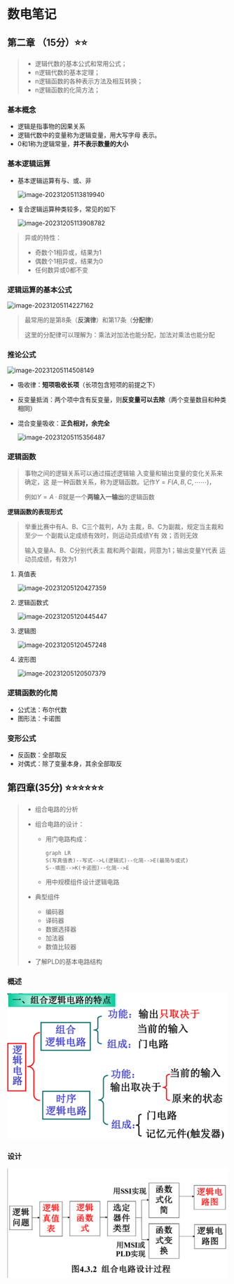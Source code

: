 # 数电笔记

## 第二章 （15分）:star::star:

> - 逻辑代数的基本公式和常用公式；
> - n逻辑代数的基本定理； 
> - n逻辑函数的各种表示方法及相互转换；
> - n逻辑函数的化简方法；

### 基本概念

- 逻辑是指事物的因果关系
- 逻辑代数中的变量称为逻辑变量，用大写字母 表示。
- 0和1称为逻辑常量，**并不表示数量的大小**

### 基本逻辑运算

- 基本逻辑运算有与、或、非

  ![image-20231205113819940](C:\Users\35098\AppData\Roaming\Typora\typora-user-images\image-20231205113819940.png)

- 复合逻辑运算种类较多，常见的如下

  ![image-20231205113908782](C:\Users\35098\AppData\Roaming\Typora\typora-user-images\image-20231205113908782.png)

> 异或的特性：
>
> - 奇数个1相异或，结果为1
> - 偶数个1相异或，结果为0
> - 任何数异或0都不变

### 逻辑运算的基本公式

![image-20231205114227162](C:\Users\35098\AppData\Roaming\Typora\typora-user-images\image-20231205114227162.png)

> 最常用的是第8条（**反演律**）和第17条（**分配律**）
>
> 这里的分配律可以理解为：乘法对加法也能分配，加法对乘法也能分配

### 推论公式

![image-20231205114508149](C:\Users\35098\AppData\Roaming\Typora\typora-user-images\image-20231205114508149.png)

- 吸收律：**短项吸收长项**（长项包含短项的前提之下）

- 反变量抵消：两个项中含有反变量，则**反变量可以去除**（两个变量数目和种类相同）

- 混合变量吸收：**正负相对，余完全**

  ![image-20231205115356487](C:\Users\35098\AppData\Roaming\Typora\typora-user-images\image-20231205115356487.png)

### 逻辑函数

> 事物之间的逻辑关系可以通过描述逻辑输 入变量和输出变量的变化关系来确定，这 是一种函数关系，称为逻辑函数。记作$Y = F(A,B,C,\cdots\cdots)$，
>
> 例如$Y = A\cdot B$就是一个**两输入一输出**的逻辑函数

**逻辑函数的表现形式**

> 举重比赛中有A、B、C三个裁判，A为 主裁，B、C为副裁，规定当主裁和至少一 个副裁认定成绩有效时，则运动员成绩Y有 效；否则无效
>
> 输入变量A、B、C分别代表主 裁和两个副裁，同意为1；输出变量Y代表 运动员成绩，有效为1

1. 真值表

   ![image-20231205120427359](C:\Users\35098\AppData\Roaming\Typora\typora-user-images\image-20231205120427359.png)

2. 逻辑函数式

   ![image-20231205120445447](C:\Users\35098\AppData\Roaming\Typora\typora-user-images\image-20231205120445447.png)

3. 逻辑图

   ![image-20231205120457248](C:\Users\35098\AppData\Roaming\Typora\typora-user-images\image-20231205120457248.png)

4. 波形图

   ![image-20231205120507379](C:\Users\35098\AppData\Roaming\Typora\typora-user-images\image-20231205120507379.png)

### 逻辑函数的化简

- 公式法：布尔代数
- 图形法：卡诺图

### 变形公式

- 反函数：全部取反
- 对偶式：除了变量本身，其余全部取反

## 第四章(35分)   :star::star::star::star::star::star:

> - 组合电路的分析
>
> - 组合电路的设计：
>
>   - 用门电路构成：
>
>     ```mermaid
>     graph LR
>     S(写真值表)--写式-->L(逻辑式)--化简-->E(最简与或式)
>     S--填图-->K(卡诺图)--化简-->E
>     ```
>
>   - 用中规模组件设计逻辑电路
>
> - 典型组件
>
>   - 编码器
>   - 译码器
>   - 数据选择器
>   - 加法器
>   - 数值比较器
>
> - 了解PLD的基本电路结构

### 概述

![image-20231205155803311](./数电笔记.assets/image-20231205155803311.png)

### 设计

![image-20231206090933409](./数电笔记.assets/image-20231206090933409.png)